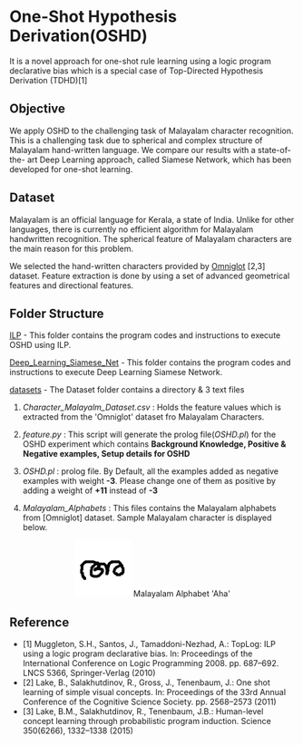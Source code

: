# One-Shot Hypothesis Derivation(OSHD)

It is a novel approach for one-shot rule learning  using a logic program
declarative bias which is a special case of Top-Directed
Hypothesis Derivation (TDHD)[1]

## Objective

We apply OSHD to the challenging task of Malayalam character recognition. This is a challenging task due to spherical
and complex structure of Malayalam hand-written language. We compare our results with a state-of-the-
art Deep Learning approach, called Siamese Network, which has been
developed for one-shot learning.

## Dataset

Malayalam is an official language for Kerala, a state of India. Unlike for other
languages, there is currently no efficient algorithm for Malayalam handwritten
recognition. The spherical feature of Malayalam characters are the main reason
for this problem.

We selected the hand-written characters provided by [Omniglot](https://github.com/brendenlake/omniglot) [2,3] dataset.
Feature extraction is done by using a set of advanced geometrical features and directional features.

## Folder Structure

[ILP](https://github.com/danyvarghese/One-Shot-ILP/tree/master/ILP) - This folder contains the program codes and instructions to execute OSHD using ILP.

[Deep_Learning_Siamese_Net](https://github.com/danyvarghese/One-Shot-ILP/tree/master/Deep_Learning_Siamese_Net) - This folder contains the program codes and instructions to execute Deep Learning Siamese Network.

[datasets](https://github.com/danyvarghese/One-Shot-ILP/tree/master/datasets) - The Dataset folder contains  a directory & 3 text files

1. _Character_Malayalm_Dataset.csv_ : Holds the feature values which is extracted from the 'Omniglot' dataset fro Malayalam Characters.

2. _feature.py_ : This script will generate the prolog file(_OSHD.pl_) for the OSHD experiment which contains **Background Knowledge, Positive & Negative examples, Setup details for OSHD**

3. _OSHD.pl_ : prolog file.  By Default, all the examples added as negative examples with weight **-3**. Please change one of them as positive by adding a weight of **+11** instead of **-3**

4. _Malayalam_Alphabets_ : This files contains the Malayalam alphabets from [Omniglot] dataset. Sample Malayalam character is displayed below.


  <p align="center">
  <img width="100" height="100" src="https://github.com/danyvarghese/One-Shot-ILP/blob/master/datasets/1280_01.png">
Malayalam Alphabet 'Aha'
    </p>



## Reference

* [1] Muggleton, S.H., Santos, J., Tamaddoni-Nezhad, A.: TopLog: ILP using a logic
program declarative bias. In: Proceedings of the International Conference on Logic
Programming 2008. pp. 687–692. LNCS 5366, Springer-Verlag (2010)
* [2] Lake, B., Salakhutdinov, R., Gross, J., Tenenbaum, J.: One shot learning of simple
visual concepts. In: Proceedings of the 33rd Annual Conference of the Cognitive
Science Society. pp. 2568–2573 (2011)
* [3] Lake, B.M., Salakhutdinov, R., Tenenbaum, J.B.: Human-level concept learning through probabilistic program induction.
Science 350(6266), 1332–1338 (2015)
